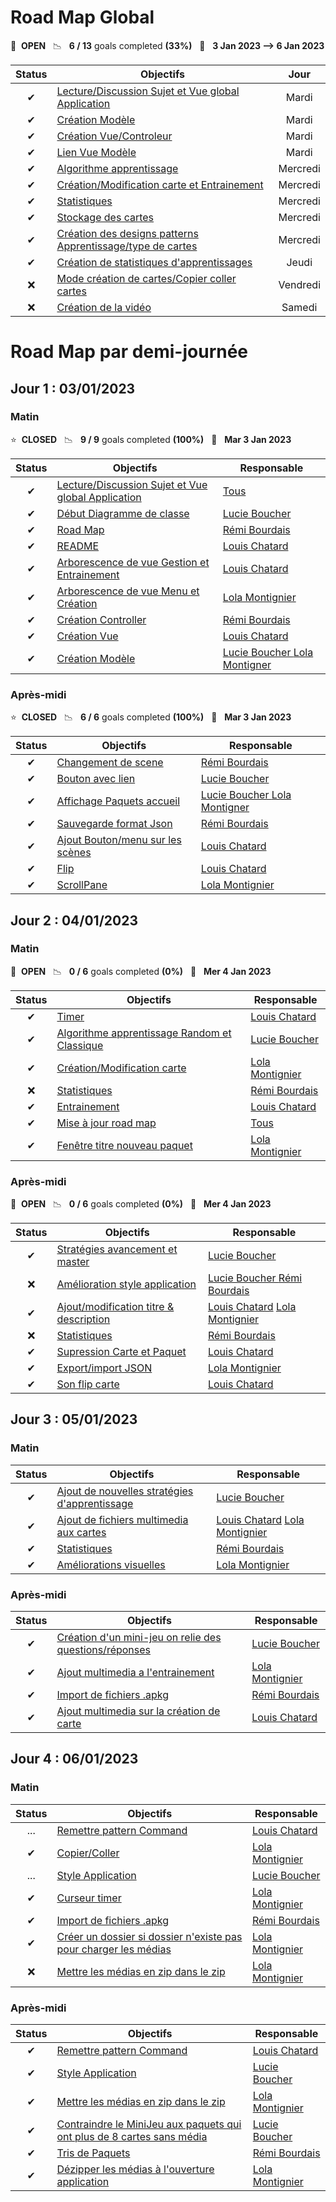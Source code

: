 # Road Map Global

🚀 &nbsp;**OPEN** &nbsp;&nbsp;📉 &nbsp;&nbsp;**6 / 13** goals completed **(33%)** &nbsp;&nbsp;📅 &nbsp;&nbsp;**3 Jan 2023 --> 6 Jan 2023**


| Status | Objectifs                                                                                                                                                                  |   Jour   |
| :----: | -------------------------------------------------------------------------------------------------------------------------------------------------------------------------- | :------: |
|   ✔   | [Lecture/Discussion Sujet et Vue global Application](https://gitlab.telecomnancy.univ-lorraine.fr/pcd2k23/codingweek-13/-/commit/5db8c4e2c5f7872e592adbe412543ac9fddb2bf1) |  Mardi  |
|   ✔   | [Création Modèle](https://gitlab.telecomnancy.univ-lorraine.fr/pcd2k23/codingweek-13/-/commit/976f9b6fcd185c0d8307864187b11872844afffb)                                  |  Mardi  |
|   ✔   | [Création Vue/Controleur](https://gitlab.telecomnancy.univ-lorraine.fr/pcd2k23/codingweek-13/-/commit/22045776a1651759d16f5b94fa3a8660a86208f8)                           |  Mardi  |
|   ✔   | [Lien Vue Modèle](https://gitlab.telecomnancy.univ-lorraine.fr/pcd2k23/codingweek-13/-/commit/b636c09dcdd9c8cea8e74be8727923db913e2a60)                                   |  Mardi  |
|   ✔   | [Algorithme apprentissage ](https://gitlab.telecomnancy.univ-lorraine.fr/pcd2k23/codingweek-13/-/commit/e25262d6e351758ad966bdbdb47e9b9d2bf0f7c0)                          | Mercredi |
|   ✔   | [Création/Modification carte et Entrainement ](https://gitlab.telecomnancy.univ-lorraine.fr/pcd2k23/codingweek-13/-/commit/b636c09dcdd9c8cea8e74be8727923db913e2a60)      | Mercredi |
|   ✔   | [Statistiques](https://gitlab.telecomnancy.univ-lorraine.fr/pcd2k23/codingweek-13/-/commit/15609e922e74953bbcfe0ced2f8021d09a650132)                                       | Mercredi |
|   ✔   | [Stockage des cartes](https://gitlab.telecomnancy.univ-lorraine.fr/pcd2k23/codingweek-13/activity)                                                                         | Mercredi |
|   ✔   | [Création des designs patterns Apprentissage/type de cartes](https://gitlab.telecomnancy.univ-lorraine.fr/pcd2k23/codingweek-13/activity)                                 | Mercredi |
|   ✔   | [Création de statistiques d'apprentissages](https://gitlab.telecomnancy.univ-lorraine.fr/pcd2k23/codingweek-13/activity)                                                  |  Jeudi  |
|   ❌   | [Mode création de cartes/Copier coller cartes](https://gitlab.telecomnancy.univ-lorraine.fr/pcd2k23/codingweek-13/activity)                                               | Vendredi |
|   ❌   | [Création de la vidéo](https://gitlab.telecomnancy.univ-lorraine.fr/pcd2k23/codingweek-13/activity)                                                                      |  Samedi  |

# Road Map par demi-journée

## Jour 1 : 03/01/2023

### Matin

⭐ &nbsp;**CLOSED** &nbsp;&nbsp;📉 &nbsp;&nbsp;**9 / 9** goals completed **(100%)** &nbsp;&nbsp;📅 &nbsp;&nbsp;**Mar 3 Jan 2023**


| Status | Objectifs                                                                                                                                                                  | Responsable                                                                                                                                                |
| :----: | -------------------------------------------------------------------------------------------------------------------------------------------------------------------------- | ---------------------------------------------------------------------------------------------------------------------------------------------------------- |
|   ✔   | [Lecture/Discussion Sujet et Vue global Application](https://gitlab.telecomnancy.univ-lorraine.fr/pcd2k23/codingweek-13/-/commit/5db8c4e2c5f7872e592adbe412543ac9fddb2bf1) | [Tous](https://gitlab.telecomnancy.univ-lorraine.fr/pcd2k23/codingweek-13/-/project_members)                                                               |
|   ✔   | [Début Diagramme de classe](https://gitlab.telecomnancy.univ-lorraine.fr/pcd2k23/codingweek-13/-/commit/e25262d6e351758ad966bdbdb47e9b9d2bf0f7c0)                         | [Lucie Boucher](https://gitlab.telecomnancy.univ-lorraine.fr/Lucie.Boucher)                                                                                |
|   ✔   | [Road Map](https://gitlab.telecomnancy.univ-lorraine.fr/pcd2k23/codingweek-13/-/commit/b636c09dcdd9c8cea8e74be8727923db913e2a60)                                           | [Rémi Bourdais](https://gitlab.telecomnancy.univ-lorraine.fr/Remi.Bourdais)                                                                               |
|   ✔   | [README](https://gitlab.telecomnancy.univ-lorraine.fr/pcd2k23/codingweek-13/-/commit/15609e922e74953bbcfe0ced2f8021d09a650132)                                             | [Louis Chatard](https://gitlab.telecomnancy.univ-lorraine.fr/Louis.Chatard)                                                                                |
|   ✔   | [Arborescence de vue Gestion et Entrainement](https://gitlab.telecomnancy.univ-lorraine.fr/pcd2k23/codingweek-13/-/commit/52a11d50a61d02861390cea6a734d29668c67127)        | [Louis Chatard](https://gitlab.telecomnancy.univ-lorraine.fr/Louis.Chatard)                                                                                |
|   ✔   | [Arborescence de vue Menu et Création](https://gitlab.telecomnancy.univ-lorraine.fr/pcd2k23/codingweek-13/-/commit/52a11d50a61d02861390cea6a734d29668c67127)              | [Lola Montignier](https://gitlab.telecomnancy.univ-lorraine.fr/Lola.Montignier)                                                                            |
|   ✔   | [Création Controller](https://gitlab.telecomnancy.univ-lorraine.fr/pcd2k23/codingweek-13/-/commit/22045776a1651759d16f5b94fa3a8660a86208f8)                               | [Rémi Bourdais](https://gitlab.telecomnancy.univ-lorraine.fr/Remi.Bourdais)                                                                               |
|   ✔   | [Création Vue](https://gitlab.telecomnancy.univ-lorraine.fr/pcd2k23/codingweek-13/-/commit/b0859b817bee3be739a1cce00ac77fc858db3733)                                      | [Louis Chatard](https://gitlab.telecomnancy.univ-lorraine.fr/Louis.Chatard)                                                                                |
|   ✔   | [Création Modèle](https://gitlab.telecomnancy.univ-lorraine.fr/pcd2k23/codingweek-13/-/commit/976f9b6fcd185c0d8307864187b11872844afffb)                                  | [Lucie Boucher ](https://gitlab.telecomnancy.univ-lorraine.fr/Lucie.Boucher)[Lola Montigner](https://gitlab.telecomnancy.univ-lorraine.fr/Lola.Montignier) |

### Après-midi

⭐ &nbsp;**CLOSED** &nbsp;&nbsp;📉 &nbsp;&nbsp;**6 / 6** goals completed **(100%)** &nbsp;&nbsp;📅 &nbsp;&nbsp;**Mar 3 Jan 2023**


| Status | Objectifs                                                                                                                                                 | Responsable                                                                                                                                                |
| :----: | --------------------------------------------------------------------------------------------------------------------------------------------------------- | ---------------------------------------------------------------------------------------------------------------------------------------------------------- |
|   ✔   | [Changement de scene](https://gitlab.telecomnancy.univ-lorraine.fr/pcd2k23/codingweek-13/-/commit/5db8c4e2c5f7872e592adbe412543ac9fddb2bf1)               | [Rémi Bourdais](https://gitlab.telecomnancy.univ-lorraine.fr/Remi.Bourdais)                                                                               |
|   ✔   | [Bouton avec lien](https://gitlab.telecomnancy.univ-lorraine.fr/pcd2k23/codingweek-13/-/commit/e25262d6e351758ad966bdbdb47e9b9d2bf0f7c0)                  | [Lucie Boucher](https://gitlab.telecomnancy.univ-lorraine.fr/Lucie.Boucher)                                                                                |
|   ✔   | [Affichage Paquets accueil](https://gitlab.telecomnancy.univ-lorraine.fr/pcd2k23/codingweek-13/-/commit/b636c09dcdd9c8cea8e74be8727923db913e2a60)         | [Lucie Boucher ](https://gitlab.telecomnancy.univ-lorraine.fr/Lucie.Boucher)[Lola Montigner](https://gitlab.telecomnancy.univ-lorraine.fr/Lola.Montignier) |
|   ✔   | [Sauvegarde format Json](https://gitlab.telecomnancy.univ-lorraine.fr/pcd2k23/codingweek-13/-/commit/15609e922e74953bbcfe0ced2f8021d09a650132)            | [Rémi Bourdais](https://gitlab.telecomnancy.univ-lorraine.fr/Remi.Bourdais)                                                                               |
|   ✔   | [Ajout Bouton/menu sur les scènes](https://gitlab.telecomnancy.univ-lorraine.fr/pcd2k23/codingweek-13/-/commit/52a11d50a61d02861390cea6a734d29668c67127) | [Louis Chatard](https://gitlab.telecomnancy.univ-lorraine.fr/Louis.Chatard)                                                                                |
|   ✔   | [Flip](https://gitlab.telecomnancy.univ-lorraine.fr/pcd2k23/codingweek-13/-/commit/52a11d50a61d02861390cea6a734d29668c67127)                              | [Louis Chatard](https://gitlab.telecomnancy.univ-lorraine.fr/Louis.Chatard)                                                                                |
|   ✔   | [ScrollPane](https://gitlab.telecomnancy.univ-lorraine.fr/pcd2k23/codingweek-13/-/commit/22045776a1651759d16f5b94fa3a8660a86208f8)                        | [Lola Montignier](https://gitlab.telecomnancy.univ-lorraine.fr/Lola.Montignier)                                                                            |



## Jour 2 : 04/01/2023

### Matin

🚀 &nbsp;**OPEN**  &nbsp;&nbsp;📉 &nbsp;&nbsp;**0 / 6** goals completed **(0%)** &nbsp;&nbsp;📅 &nbsp;&nbsp;**Mer 4 Jan 2023**


| Status | Objectifs                                                                                                                                                            | Responsable                                                                                  |
| :----: | -------------------------------------------------------------------------------------------------------------------------------------------------------------------- | -------------------------------------------------------------------------------------------- |
|   ✔   | [Timer](https://gitlab.telecomnancy.univ-lorraine.fr/pcd2k23/codingweek-13/-/commit/e09420962fed15f1acabc005c80894beaf5dc3fd)                                        | [Louis Chatard](https://gitlab.telecomnancy.univ-lorraine.fr/Louis.Chatard)                  |
|   ✔   | [Algorithme apprentissage Random et Classique](https://gitlab.telecomnancy.univ-lorraine.fr/pcd2k23/codingweek-13/-/commit/e25262d6e351758ad966bdbdb47e9b9d2bf0f7c0) | [Lucie Boucher](https://gitlab.telecomnancy.univ-lorraine.fr/Lucie.Boucher)                  |
|   ✔   | [Création/Modification carte ](https://gitlab.telecomnancy.univ-lorraine.fr/pcd2k23/codingweek-13/-/commit/b636c09dcdd9c8cea8e74be8727923db913e2a60)                | [Lola Montignier](https://gitlab.telecomnancy.univ-lorraine.fr/Lola.Montignier)              |
|   ❌   | [Statistiques](https://gitlab.telecomnancy.univ-lorraine.fr/pcd2k23/codingweek-13/-/commit/15609e922e74953bbcfe0ced2f8021d09a650132)                                 | [Rémi Bourdais](https://gitlab.telecomnancy.univ-lorraine.fr/Remi.Bourdais)                 |
|   ✔   | [Entrainement ](https://gitlab.telecomnancy.univ-lorraine.fr/pcd2k23/codingweek-13/-/commit/d0c0b383ac43af14224ef6b33a051d033e7ca7b6)                                | [Louis Chatard](https://gitlab.telecomnancy.univ-lorraine.fr/Louis.Chatard)                  |
|   ✔   | [Mise à jour road map](https://gitlab.telecomnancy.univ-lorraine.fr/pcd2k23/codingweek-13/-/commit/52a11d50a61d02861390cea6a734d29668c67127)                        | [Tous](https://gitlab.telecomnancy.univ-lorraine.fr/pcd2k23/codingweek-13/-/project_members) |
|   ✔   | [Fenêtre titre nouveau paquet](https://gitlab.telecomnancy.univ-lorraine.fr/pcd2k23/codingweek-13/-/commit/52a11d50a61d02861390cea6a734d29668c67127)                | [Lola Montignier](https://gitlab.telecomnancy.univ-lorraine.fr/Lola.Montignier)              |

### Après-midi

🚀 &nbsp;**OPEN**  &nbsp;&nbsp;📉 &nbsp;&nbsp;**0 / 6** goals completed **(0%)** &nbsp;&nbsp;📅 &nbsp;&nbsp;**Mer 4 Jan 2023**


| Status | Objectifs                                                                                                                                                      | Responsable                                                                                                                                                  |
| :----: | -------------------------------------------------------------------------------------------------------------------------------------------------------------- | ------------------------------------------------------------------------------------------------------------------------------------------------------------ |
|   ✔   | [Stratégies avancement et master](https://gitlab.telecomnancy.univ-lorraine.fr/pcd2k23/codingweek-13/-/commit/fec0cda0b396888893760a13be61a458e5700e3e)       | [Lucie Boucher](https://gitlab.telecomnancy.univ-lorraine.fr/Lucie.Boucher)                                                                                  |
|   ❌   | [Amélioration style application](https://gitlab.telecomnancy.univ-lorraine.fr/pcd2k23/codingweek-13/-/commit/b636c09dcdd9c8cea8e74be8727923db913e2a60)        | [Lucie Boucher ](https://gitlab.telecomnancy.univ-lorraine.fr/Lucie.Boucher) [Rémi Bourdais](https://gitlab.telecomnancy.univ-lorraine.fr/Remi.Bourdais)    |
|   ✔   | [Ajout/modification titre & description](https://gitlab.telecomnancy.univ-lorraine.fr/pcd2k23/codingweek-13/-/commit/7f0cee25e5b7cb9faf04d14afbb221d43065fffb) | [Louis Chatard](https://gitlab.telecomnancy.univ-lorraine.fr/Louis.Chatard)  [Lola Montignier](https://gitlab.telecomnancy.univ-lorraine.fr/Lola.Montignier) |
|   ❌   | [Statistiques](https://gitlab.telecomnancy.univ-lorraine.fr/pcd2k23/codingweek-13/-/commit/52a11d50a61d02861390cea6a734d29668c67127)                           | [Rémi Bourdais](https://gitlab.telecomnancy.univ-lorraine.fr/Remi.Bourdais)                                                                                 |
|   ✔   | [Supression Carte et Paquet](https://gitlab.telecomnancy.univ-lorraine.fr/pcd2k23/codingweek-13/-/commit/961154b6bef6fca35cff9434691871b56d05df89)             | [Louis Chatard](https://gitlab.telecomnancy.univ-lorraine.fr/Louis.Chatard)                                                                                  |
|   ✔   | [Export/import JSON](https://gitlab.telecomnancy.univ-lorraine.fr/pcd2k23/codingweek-13/-/commit/511c2b1ce8ae1b919526c3d25b5fd11750a9f46d)                     | [Lola Montignier](https://gitlab.telecomnancy.univ-lorraine.fr/Lola.Montignier)                                                                              |
|   ✔   | [Son flip carte](https://gitlab.telecomnancy.univ-lorraine.fr/pcd2k23/codingweek-13/-/commit/57ed05e1b52f18a7551aa32bc0f1eea4249fdf0c)                         | [Louis Chatard](https://gitlab.telecomnancy.univ-lorraine.fr/Louis.Chatard)                                                                                  |



## Jour 3 : 05/01/2023

### Matin


| Status | Objectifs                                                                                                                                                             | Responsable                                                                                                                                                  |
| :----: |-----------------------------------------------------------------------------------------------------------------------------------------------------------------------|--------------------------------------------------------------------------------------------------------------------------------------------------------------|
|   ✔   | [Ajout de nouvelles stratégies d'apprentissage](https://gitlab.telecomnancy.univ-lorraine.fr/pcd2k23/codingweek-13/-/commit/0460699e238acc09074a5c03044ba5a669ee5f02) | [Lucie Boucher](https://gitlab.telecomnancy.univ-lorraine.fr/Lucie.Boucher)                                                                                  |
|   ✔   | [Ajout de fichiers multimedia aux cartes](https://gitlab.telecomnancy.univ-lorraine.fr/pcd2k23/codingweek-13/-/commit/f8e26b7351d556f7e659556599a03e292ce4da2a)       | [Louis Chatard](https://gitlab.telecomnancy.univ-lorraine.fr/Louis.Chatard) [Lola Montignier](https://gitlab.telecomnancy.univ-lorraine.fr/Lola.Montignier)  |
|   ✔   | [Statistiques](https://gitlab.telecomnancy.univ-lorraine.fr/pcd2k23/codingweek-13/-/commit/9a19b792ef582cc4907cc2882e58c3d62fc0effc)                                  | [Rémi Bourdais](https://gitlab.telecomnancy.univ-lorraine.fr/Remi.Bourdais)                                                                                  |
|   ✔   | [Améliorations visuelles](https://gitlab.telecomnancy.univ-lorraine.fr/pcd2k23/codingweek-13/-/commit/4298814ff3ba0281ab210360db18dbba14229ad9)                       | [Lola Montignier](https://gitlab.telecomnancy.univ-lorraine.fr/Lola.Montignier)                                                                              |

### Après-midi

| Status | Objectifs                                                                                                                             | Responsable                                                                      |
| :----: |---------------------------------------------------------------------------------------------------------------------------------------|----------------------------------------------------------------------------------|
|   ✔   | [Création d'un mini-jeu on relie des questions/réponses](https://gitlab.telecomnancy.univ-lorraine.fr/pcd2k23/codingweek-13/-/commit/fe91f537a0aae42e30469bac17184b76e5dbf383) | [Lucie Boucher](https://gitlab.telecomnancy.univ-lorraine.fr/Lucie.Boucher)      |
|   ✔   | [Ajout multimedia a l'entrainement](https://gitlab.telecomnancy.univ-lorraine.fr/pcd2k23/codingweek-13/-/commit/c04e11f8601e970868fd684649ed7a81ae93fca7)                     | [Lola Montignier](https://gitlab.telecomnancy.univ-lorraine.fr/Lola.Montignier)  |
|   ✔   | [Import de fichiers .apkg](https://gitlab.telecomnancy.univ-lorraine.fr/pcd2k23/codingweek-13/-/commit/)                              | [Rémi Bourdais](https://gitlab.telecomnancy.univ-lorraine.fr/Remi.Bourdais)      |
|   ✔   | [Ajout multimedia sur la création de carte](https://gitlab.telecomnancy.univ-lorraine.fr/pcd2k23/codingweek-13/-/commit/75f9d214ea5ed34205585024b6316b7068cb9df8)              | [Louis Chatard](https://gitlab.telecomnancy.univ-lorraine.fr/Louis.Chatard)      |


## Jour 4 : 06/01/2023

### Matin

| Status | Objectifs                                                                                                                                        | Responsable                                                                    |
|:------:|--------------------------------------------------------------------------------------------------------------------------------------------------|--------------------------------------------------------------------------------|
|  ...   | [Remettre pattern Command](https://gitlab.telecomnancy.univ-lorraine.fr/pcd2k23/codingweek-13/-/commit/)                                         | [Louis Chatard](https://gitlab.telecomnancy.univ-lorraine.fr/Louis.Chatard)    |
|   ✔    | [Copier/Coller](https://gitlab.telecomnancy.univ-lorraine.fr/pcd2k23/codingweek-13/-/commit/836c5cec98f33a98e7e7b7e9a8bb76f6226d7e42)            | [Lola Montignier](https://gitlab.telecomnancy.univ-lorraine.fr/Lola.Montignier) |
|  ...   | [Style Application](https://gitlab.telecomnancy.univ-lorraine.fr/pcd2k23/codingweek-13/-/commit/)                                                | [Lucie Boucher](https://gitlab.telecomnancy.univ-lorraine.fr/Lucie.Boucher)    |
|   ✔    | [Curseur timer](https://gitlab.telecomnancy.univ-lorraine.fr/pcd2k23/codingweek-13/-/commit/275e864ce352d45782fcf070cbfe007e2699dfa5)            | [Lola Montignier](https://gitlab.telecomnancy.univ-lorraine.fr/Lola.Montignier) |
|   ✔    | [Import de fichiers .apkg](https://gitlab.telecomnancy.univ-lorraine.fr/pcd2k23/codingweek-13/-/commit/0bdb47e0f4223d77eb9c94e83304049d3665ebb3) | [Rémi Bourdais](https://gitlab.telecomnancy.univ-lorraine.fr/Remi.Bourdais)    |
|   ✔    | [Créer un dossier si dossier n'existe pas pour charger les médias ](https://gitlab.telecomnancy.univ-lorraine.fr/pcd2k23/codingweek-13/-/commit/363acc7dbe425cdc95dc1ffd2e591df39ae65a46) | [Lola Montignier](https://gitlab.telecomnancy.univ-lorraine.fr/Lola.Montignier)|
|   ❌    | [Mettre les médias en zip dans le zip ](https://gitlab.telecomnancy.univ-lorraine.fr/pcd2k23/codingweek-13/-/commit/)                            | [Lola Montignier](https://gitlab.telecomnancy.univ-lorraine.fr/Lola.Montignier)|


### Après-midi

| Status | Objectifs                                                                                                                                                             | Responsable                                                                     |
|:------:|-----------------------------------------------------------------------------------------------------------------------------------------------------------------------|---------------------------------------------------------------------------------|
|   ✔    | [Remettre pattern Command](https://gitlab.telecomnancy.univ-lorraine.fr/pcd2k23/codingweek-13/-/commit/)                                                              | [Louis Chatard](https://gitlab.telecomnancy.univ-lorraine.fr/Louis.Chatard)     |
|   ✔    | [Style Application](https://gitlab.telecomnancy.univ-lorraine.fr/pcd2k23/codingweek-13/-/commit/f1691ea439cfe6cd1bb82fd88b402fb2446629ff)                             | [Lucie Boucher](https://gitlab.telecomnancy.univ-lorraine.fr/Lucie.Boucher)     |
|   ✔    | [Mettre les médias en zip dans le zip ](https://gitlab.telecomnancy.univ-lorraine.fr/pcd2k23/codingweek-13/-/commit/79fa9c5899983217a64c87828597419778335892)         | [Lola Montignier](https://gitlab.telecomnancy.univ-lorraine.fr/Lola.Montignier) |
|   ✔    | [Contraindre le MiniJeu aux paquets qui ont plus de 8 cartes sans média ](https://gitlab.telecomnancy.univ-lorraine.fr/pcd2k23/codingweek-13/-/commit/d2b6f0574450a56a69294ca6a444f6b976e031fd)| [Lucie Boucher](https://gitlab.telecomnancy.univ-lorraine.fr/Lucie.Boucher)     |  
|   ✔    | [Tris de Paquets](https://gitlab.telecomnancy.univ-lorraine.fr/pcd2k23/codingweek-13/-/commit/0bdb47e0f4223d77eb9c94e83304049d3665ebb3)                               | [Rémi Bourdais](https://gitlab.telecomnancy.univ-lorraine.fr/Remi.Bourdais)     |
|   ✔    | [Dézipper les médias à l'ouverture application](https://gitlab.telecomnancy.univ-lorraine.fr/pcd2k23/codingweek-13/-/commit/e90ddfedfbdbe855b88b5cf9da515260d601851e) | [Lola Montignier](https://gitlab.telecomnancy.univ-lorraine.fr/Lola.Montignier) |



